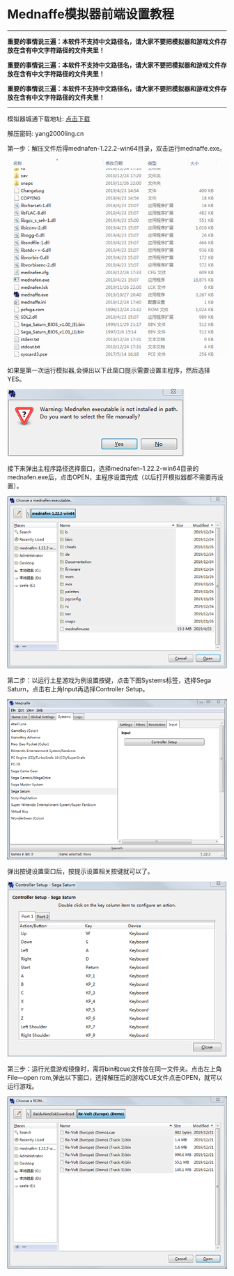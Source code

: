 # Mednaffe模拟器前端设置教程
---
**重要的事情说三遍：本软件不支持中文路径名，请大家不要把模拟器和游戏文件存放在含有中文字符路径的文件夹里！**

**重要的事情说三遍：本软件不支持中文路径名，请大家不要把模拟器和游戏文件存放在含有中文字符路径的文件夹里！**

**重要的事情说三遍：本软件不支持中文路径名，请大家不要把模拟器和游戏文件存放在含有中文字符路径的文件夹里！**
***
模拟器城通下载地址: [点击下载](https://545c.com/file/17607981-435722167)

解压密码: yang2000ling.cn 

第一步：解压文件后得mednafen-1.22.2-win64目录，双击运行mednaffe.exe。

![](/img/article/mednafen01.png)

如果是第一次运行模拟器,会弹出以下此窗口提示需要设置主程序，然后选择YES。

![](/img/article/mednafen02.png)

接下来弹出主程序路径选择窗口，选择mednafen-1.22.2-win64目录的mednafen.exe后，点击OPEN，主程序设置完成（以后打开模拟器都不需要再设置）。

![](/img/article/mednafen03.png)

第二步：以运行土星游戏为例设置按键，点击下图Systems标签，选择Sega Saturn，点击右上角Input再选择Controller Setup。

![](/img/article/mednafen04.png)

弹出按键设置窗口后，按提示设置相关按键就可以了。

![](/img/article/mednafen05.png)

第三步：运行光盘游戏镜像时，需将bin和cue文件放在同一文件夹。点击左上角File—open rom,弹出以下窗口，选择解压后的游戏CUE文件点击OPEN，就可以运行游戏。

![](/img/article/mednafen06.png)